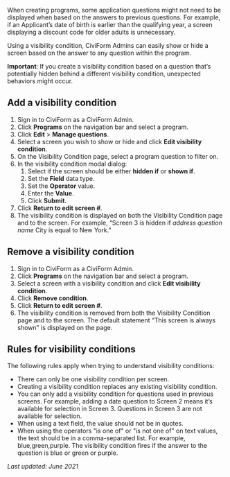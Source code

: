 When creating programs, some application questions might not need to be displayed when based on the answers to previous questions. For example, if an Applicant’s date of birth is earlier than the qualifying year, a screen displaying a discount code for older adults is unnecessary.

Using a visibility condition, CiviForm Admins can easily show or hide a screen based on the answer to any question within the program.

**Important**: If you create a visibility condition based on a question that’s potentially hidden behind a different visibility condition, unexpected behaviors might occur.

## Add a visibility condition

1. Sign in to CiviForm as a CiviForm Admin.
2. Click **Programs** on the navigation bar and select a program.
3. Click **Edit** > **Manage questions**.
4. Select a screen you wish to show or hide and click **Edit visibility condition**.
5. On the Visibility Condition page, select a program question to filter on.
6. In the visibility condition modal dialog:
    1. Select if the screen should be either **hidden if** or **shown if**.
    2. Set the **Field** data type.
    3. Set the **Operator** value.
    4. Enter the **Value**.
    5. Click **Submit**.
7. Click **Return to edit screen _#_**.
8. The visibility condition is displayed on both the Visibility Condition page and to the screen. For example, “Screen 3 is hidden if _address question name_ City is equal to New York."

## Remove a visibility condition

1. Sign in to CiviForm as a CiviForm Admin.
2. Click **Programs** on the navigation bar and select a program.
3. Select a screen with a visibility condition and click **Edit visibility condition**.
4. Click **Remove condition**.
5. Click **Return to edit screen _#_**.
6. The visibility condition is removed from both the Visibility Condition page and to the screen. The default statement “This screen is always shown" is displayed on the page.

## Rules for visibility conditions

The following rules apply when trying to understand visibility conditions:

*   There can only be one visibility condition per screen.
*   Creating a visibility condition replaces any existing visibility condition.
*   You can only add a visibility condition for questions used in previous screens. For example, adding a date question to Screen 2 means it’s available for selection in Screen 3. Questions in Screen 3 are not available for selection.
*   When using a text field, the value should not be in quotes.
*   When using the operators "is one of" or "is not one of" on text values, the text should be in a comma-separated list. For example, blue,green,purple. The visibility condition fires if the answer to the question is blue or green or purple.

_Last updated: June 2021_